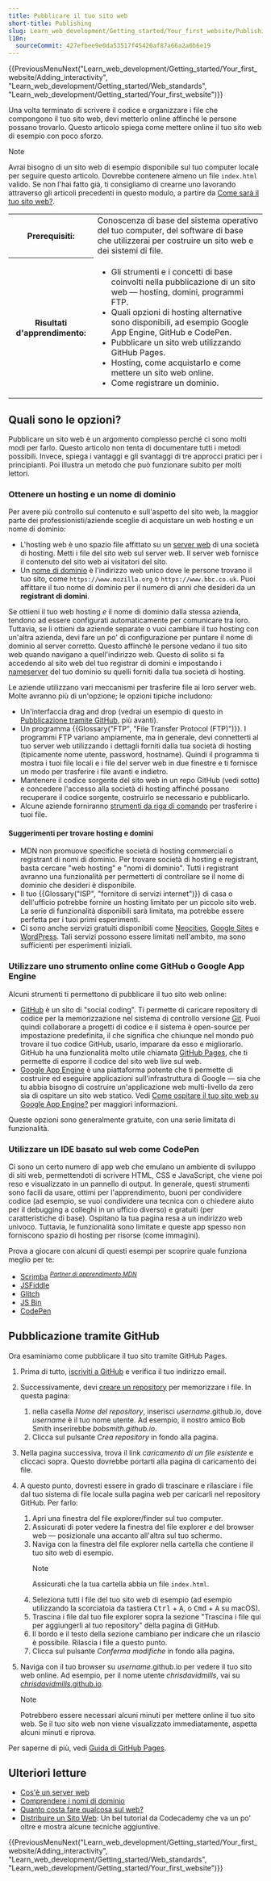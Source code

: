 ```yaml
---
title: Pubblicare il tuo sito web
short-title: Publishing
slug: Learn_web_development/Getting_started/Your_first_website/Publishing_your_website
l10n:
  sourceCommit: 427efbee9e0da53517f45420af87a66a2a6b6e19
---
```


{{PreviousMenuNext("Learn_web_development/Getting_started/Your_first_website/Adding_interactivity", "Learn_web_development/Getting_started/Web_standards", "Learn_web_development/Getting_started/Your_first_website")}}

Una volta terminato di scrivere il codice e organizzare i file che compongono il tuo sito web, devi metterlo online affinché le persone possano trovarlo. Questo articolo spiega come mettere online il tuo sito web di esempio con poco sforzo.

> [!NOTE]
> Avrai bisogno di un sito web di esempio disponibile sul tuo computer locale per seguire questo articolo. Dovrebbe contenere almeno un file `index.html` valido. Se non l'hai fatto già, ti consigliamo di crearne uno lavorando attraverso gli articoli precedenti in questo modulo, a partire da [Come sarà il tuo sito web?](/it/docs/Learn_web_development/Getting_started/Your_first_website/What_will_your_website_look_like).

<table>
  <tbody>
    <tr>
      <th scope="row">Prerequisiti:</th>
      <td>
        Conoscenza di base del sistema operativo del tuo computer, del software di base che utilizzerai per costruire un sito web e dei sistemi di file.
      </td>
    </tr>
    <tr>
      <th scope="row">Risultati d'apprendimento:</th>
      <td>
        <ul>
          <li>Gli strumenti e i concetti di base coinvolti nella pubblicazione di un sito web — hosting, domini, programmi FTP.</li>
          <li>Quali opzioni di hosting alternative sono disponibili, ad esempio Google App Engine, GitHub e CodePen.</li>
          <li>Pubblicare un sito web utilizzando GitHub Pages.</li>
          <li>Hosting, come acquistarlo e come mettere un sito web online.</li>
          <li>Come registrare un dominio.</li>
        </ul>
      </td>
    </tr>
  </tbody>
</table>

## Quali sono le opzioni?

Pubblicare un sito web è un argomento complesso perché ci sono molti modi per farlo. Questo articolo non tenta di documentare tutti i metodi possibili. Invece, spiega i vantaggi e gli svantaggi di tre approcci pratici per i principianti. Poi illustra un metodo che può funzionare subito per molti lettori.

### Ottenere un hosting e un nome di dominio

Per avere più controllo sul contenuto e sull'aspetto del sito web, la maggior parte dei professionisti/aziende sceglie di acquistare un web hosting e un nome di dominio:

- L'hosting web è uno spazio file affittato su un [server web](/it/docs/Learn_web_development/Howto/Web_mechanics/What_is_a_web_server) di una società di hosting. Metti i file del sito web sul server web. Il server web fornisce il contenuto del sito web ai visitatori del sito.
- Un [nome di dominio](/it/docs/Learn_web_development/Howto/Web_mechanics/What_is_a_domain_name) è l'indirizzo web unico dove le persone trovano il tuo sito, come `https://www.mozilla.org` o `https://www.bbc.co.uk`. Puoi affittare il tuo nome di dominio per il numero di anni che desideri da un **registrant di domini**.

Se ottieni il tuo web hosting _e_ il nome di dominio dalla stessa azienda, tendono ad essere configurati automaticamente per comunicare tra loro. Tuttavia, se li ottieni da aziende separate o vuoi cambiare il tuo hosting con un'altra azienda, devi fare un po' di configurazione per puntare il nome di dominio al server corretto. Questo affinché le persone vedano il tuo sito web quando navigano a quell'indirizzo web. Questo di solito si fa accedendo al sito web del tuo registrar di domini e impostando i [nameserver](https://kinsta.com/knowledgebase/what-is-a-nameserver/) del tuo dominio su quelli forniti dalla tua società di hosting.

Le aziende utilizzano vari meccanismi per trasferire file ai loro server web. Molte avranno più di un'opzione; le opzioni tipiche includono:

- Un'interfaccia drag and drop (vedrai un esempio di questo in [Pubblicazione tramite GitHub](#pubblicazione_tramite_github), più avanti).
- Un programma {{Glossary("FTP", "File Transfer Protocol (FTP)")}}. I programmi FTP variano ampiamente, ma in generale, devi connetterti al tuo server web utilizzando i dettagli forniti dalla tua società di hosting (tipicamente nome utente, password, hostname). Quindi il programma ti mostra i tuoi file locali e i file del server web in due finestre e ti fornisce un modo per trasferire i file avanti e indietro.
- Mantenere il codice sorgente del sito web in un repo GitHub (vedi sotto) e concedere l'accesso alla società di hosting affinché possano recuperare il codice sorgente, costruirlo se necessario e pubblicarlo.
- Alcune aziende forniranno [strumenti da riga di comando](/it/docs/Learn_web_development/Getting_started/Environment_setup/Command_line) per trasferire i tuoi file.

#### Suggerimenti per trovare hosting e domini

- MDN non promuove specifiche società di hosting commerciali o registrant di nomi di dominio. Per trovare società di hosting e registrant, basta cercare "web hosting" e "nomi di dominio". Tutti i registrant avranno una funzionalità per permetterti di controllare se il nome di dominio che desideri è disponibile.
- Il tuo {{Glossary("ISP", "fornitore di servizi internet")}} di casa o dell'ufficio potrebbe fornire un hosting limitato per un piccolo sito web. La serie di funzionalità disponibili sarà limitata, ma potrebbe essere perfetta per i tuoi primi esperimenti.
- Ci sono anche servizi gratuiti disponibili come [Neocities](https://neocities.org/), [Google Sites](https://sites.google.com/) e [WordPress](https://wordpress.com/). Tali servizi possono essere limitati nell'ambito, ma sono sufficienti per esperimenti iniziali.

### Utilizzare uno strumento online come GitHub o Google App Engine

Alcuni strumenti ti permettono di pubblicare il tuo sito web online:

- [GitHub](https://github.com/) è un sito di "social coding". Ti permette di caricare repository di codice per la memorizzazione nel sistema di controllo versione [Git](https://git-scm.com/). Puoi quindi collaborare a progetti di codice e il sistema è open-source per impostazione predefinita, il che significa che chiunque nel mondo può trovare il tuo codice GitHub, usarlo, imparare da esso e migliorarlo. GitHub ha una funzionalità molto utile chiamata [GitHub Pages](https://pages.github.com/), che ti permette di esporre il codice del sito web live sul web.
- [Google App Engine](https://cloud.google.com/appengine) è una piattaforma potente che ti permette di costruire ed eseguire applicazioni sull'infrastruttura di Google — sia che tu abbia bisogno di costruire un'applicazione web multi-livello da zero sia di ospitare un sito web statico. Vedi [Come ospitare il tuo sito web su Google App Engine?](/it/docs/Learn_web_development/Howto/Tools_and_setup/How_do_you_host_your_website_on_Google_App_Engine) per maggiori informazioni.

Queste opzioni sono generalmente gratuite, con una serie limitata di funzionalità.

### Utilizzare un IDE basato sul web come CodePen

Ci sono un certo numero di app web che emulano un ambiente di sviluppo di siti web, permettendoti di scrivere HTML, CSS e JavaScript, che viene poi reso e visualizzato in un pannello di output. In generale, questi strumenti sono facili da usare, ottimi per l'apprendimento, buoni per condividere codice (ad esempio, se vuoi condividere una tecnica con o chiedere aiuto per il debugging a colleghi in un ufficio diverso) e gratuiti (per caratteristiche di base). Ospitano la tua pagina resa a un indirizzo web univoco. Tuttavia, le funzionalità sono limitate e queste app spesso non forniscono spazio di hosting per risorse (come immagini).

Prova a giocare con alcuni di questi esempi per scoprire quale funziona meglio per te:

- [Scrimba](https://scrimba.com/new?via=mdn) <sup>[_Partner di apprendimento MDN_](/it/docs/MDN/Writing_guidelines/Learning_content#partner_links_and_embeds)</sup>
- [JSFiddle](https://jsfiddle.net/)
- [Glitch](https://glitch.com/)
- [JS Bin](https://jsbin.com/)
- [CodePen](https://codepen.io/)

## Pubblicazione tramite GitHub

Ora esaminiamo come pubblicare il tuo sito tramite GitHub Pages.

1. Prima di tutto, [iscriviti a GitHub](https://github.com/) e verifica il tuo indirizzo email.
2. Successivamente, devi [creare un repository](https://github.com/new) per memorizzare i file. In questa pagina:
   1. nella casella _Nome del repository_, inserisci _username_.github.io, dove _username_ è il tuo nome utente. Ad esempio, il nostro amico Bob Smith inserirebbe _bobsmith.github.io_.
   2. Clicca sul pulsante _Crea repository_ in fondo alla pagina.
3. Nella pagina successiva, trova il link _caricamento di un file esistente_ e cliccaci sopra. Questo dovrebbe portarti alla pagina di caricamento dei file.
4. A questo punto, dovresti essere in grado di trascinare e rilasciare i file dal tuo sistema di file locale sulla pagina web per caricarli nel repository GitHub. Per farlo:
   1. Apri una finestra del file explorer/finder sul tuo computer.
   2. Assicurati di poter vedere la finestra del file explorer _e_ del browser web — posizionale una accanto all'altra sul tuo schermo.
   3. Naviga con la finestra del file explorer nella cartella che contiene il tuo sito web di esempio.
      > [!NOTE]
      > Assicurati che la tua cartella abbia un file `index.html`.
   4. Seleziona tutti i file del tuo sito web di esempio (ad esempio utilizzando la scorciatoia da tastiera <kbd>Ctrl</kbd> + <kbd>A</kbd>, o <kbd>Cmd</kbd> + <kbd>A</kbd> su macOS).
   5. Trascina i file dal tuo file explorer sopra la sezione "Trascina i file qui per aggiungerli al tuo repository" della pagina di GitHub.
   6. Il bordo e il testo della sezione cambiano per indicare che un rilascio è possibile. Rilascia i file a questo punto.
   7. Clicca sul pulsante _Conferma modifiche_ in fondo alla pagina.
5. Naviga con il tuo browser su _username_.github.io per vedere il tuo sito web online. Ad esempio, per il nome utente _chrisdavidmills_, vai su [_chrisdavidmills_.github.io](https://chrisdavidmills.github.io/).

   > [!NOTE]
   > Potrebbero essere necessari alcuni minuti per mettere online il tuo sito web. Se il tuo sito web non viene visualizzato immediatamente, aspetta alcuni minuti e riprova.

Per saperne di più, vedi [Guida di GitHub Pages](https://docs.github.com/en/pages/getting-started-with-github-pages).

## Ulteriori letture

- [Cos'è un server web](/it/docs/Learn_web_development/Howto/Web_mechanics/What_is_a_web_server)
- [Comprendere i nomi di dominio](/it/docs/Learn_web_development/Howto/Web_mechanics/What_is_a_domain_name)
- [Quanto costa fare qualcosa sul web?](/it/docs/Learn_web_development/Howto/Tools_and_setup/How_much_does_it_cost)
- [Distribuire un Sito Web](https://www.codecademy.com/learn/deploy-a-website): Un bel tutorial da Codecademy che va un po' oltre e mostra alcune tecniche aggiuntive.

{{PreviousMenuNext("Learn_web_development/Getting_started/Your_first_website/Adding_interactivity", "Learn_web_development/Getting_started/Web_standards", "Learn_web_development/Getting_started/Your_first_website")}}
